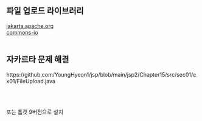 <h2>파일 업로드 라이브러리</h2>
<a href="https://jakarta.apache.org/">jakarta.apache.org</a>
<br>
<a href="https://commons.apache.org/proper/commons-io/download_io.cgi">commons-io</a>
<br><br>


<h2>자카르타 문제 해결</h2>
https://github.com/YoungHyeon1/jsp/blob/main/jsp2/Chapter15/src/sec01/ex01/FileUpload.java

<br><br>

또는 톰캣 9버전으로 설치

